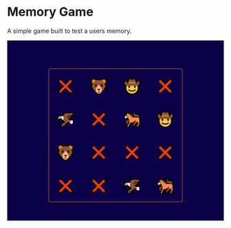 # Memory Game

A simple game built to test a users memory.

![Memory Game image](../images/memorygame.png)
